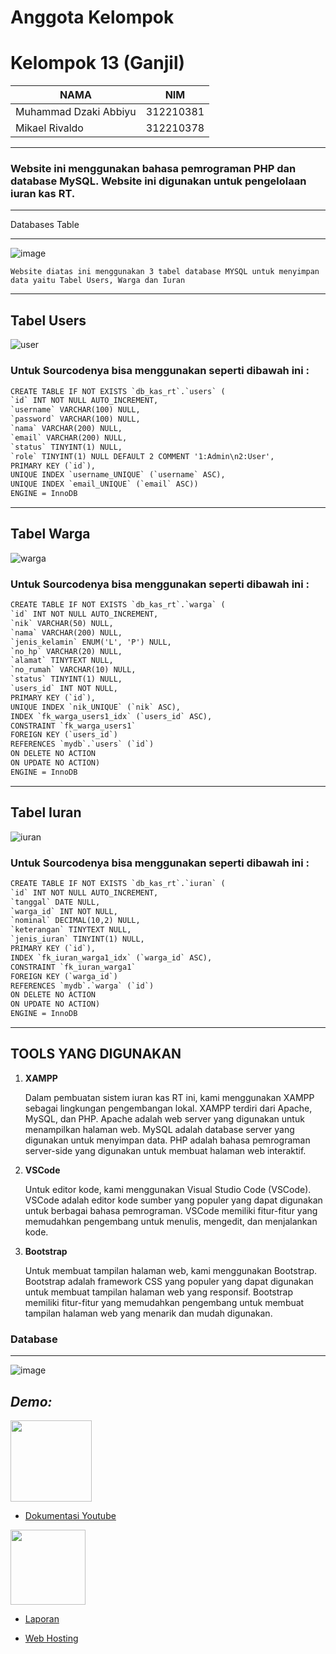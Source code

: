 # Anggota Kelompok

# Kelompok 13 (Ganjil) 

| NAMA  | NIM | 
| ------------- | ------------- | 
| Muhammad Dzaki Abbiyu | 312210381  |
| Mikael Rivaldo | 312210378 |

----
### Website ini menggunakan bahasa pemrograman PHP dan database MySQL. Website ini digunakan untuk pengelolaan iuran kas RT.

----

Databases Table

----

![image](https://github.com/MikaelRivaldo/Pengelolaan_Iuran_Kas_RT/assets/115770247/74d5e271-b02c-4553-941b-949af9f80114)

`Website diatas ini menggunakan 3 tabel database MYSQL untuk menyimpan data yaitu Tabel Users, Warga dan Iuran`

----

## Tabel Users

![user](https://github.com/MikaelRivaldo/Pengelolaan_Iuran_Kas_RT/assets/115770247/9a743b7c-1444-4861-a07c-60348255f8a3)

### Untuk Sourcodenya bisa menggunakan seperti dibawah ini :

```html
CREATE TABLE IF NOT EXISTS `db_kas_rt`.`users` (
`id` INT NOT NULL AUTO_INCREMENT,
`username` VARCHAR(100) NULL,
`password` VARCHAR(100) NULL,
`nama` VARCHAR(200) NULL,
`email` VARCHAR(200) NULL,
`status` TINYINT(1) NULL,
`role` TINYINT(1) NULL DEFAULT 2 COMMENT '1:Admin\n2:User',
PRIMARY KEY (`id`),
UNIQUE INDEX `username_UNIQUE` (`username` ASC),
UNIQUE INDEX `email_UNIQUE` (`email` ASC))
ENGINE = InnoDB
```
----

 ## Tabel Warga

![warga](https://github.com/MikaelRivaldo/Pengelolaan_Iuran_Kas_RT/assets/115770247/9b54b903-158f-404a-a598-1bbc3047441e)

### Untuk Sourcodenya bisa menggunakan seperti dibawah ini :

```html
CREATE TABLE IF NOT EXISTS `db_kas_rt`.`warga` (
`id` INT NOT NULL AUTO_INCREMENT,
`nik` VARCHAR(50) NULL,
`nama` VARCHAR(200) NULL,
`jenis_kelamin` ENUM('L', 'P') NULL,
`no_hp` VARCHAR(20) NULL,
`alamat` TINYTEXT NULL,
`no_rumah` VARCHAR(10) NULL,
`status` TINYINT(1) NULL,
`users_id` INT NOT NULL,
PRIMARY KEY (`id`),
UNIQUE INDEX `nik_UNIQUE` (`nik` ASC),
INDEX `fk_warga_users1_idx` (`users_id` ASC),
CONSTRAINT `fk_warga_users1`
FOREIGN KEY (`users_id`)
REFERENCES `mydb`.`users` (`id`)
ON DELETE NO ACTION
ON UPDATE NO ACTION)
ENGINE = InnoDB
```

---

## Tabel Iuran

![iuran](https://github.com/MikaelRivaldo/Pengelolaan_Iuran_Kas_RT/assets/115770247/7240f7d2-756b-46bc-ac69-0ed57c882a6e)

### Untuk Sourcodenya bisa menggunakan seperti dibawah ini :

```html
CREATE TABLE IF NOT EXISTS `db_kas_rt`.`iuran` (
`id` INT NOT NULL AUTO_INCREMENT,
`tanggal` DATE NULL,
`warga_id` INT NOT NULL,
`nominal` DECIMAL(10,2) NULL,
`keterangan` TINYTEXT NULL,
`jenis_iuran` TINYINT(1) NULL,
PRIMARY KEY (`id`),
INDEX `fk_iuran_warga1_idx` (`warga_id` ASC),
CONSTRAINT `fk_iuran_warga1`
FOREIGN KEY (`warga_id`)
REFERENCES `mydb`.`warga` (`id`)
ON DELETE NO ACTION
ON UPDATE NO ACTION)
ENGINE = InnoDB
```

---

## TOOLS YANG DIGUNAKAN

1. **XAMPP**

   Dalam pembuatan sistem iuran kas RT ini, kami menggunakan XAMPP sebagai lingkungan pengembangan lokal. XAMPP terdiri dari Apache, MySQL, dan PHP. Apache adalah web server yang digunakan untuk menampilkan halaman web. MySQL adalah database server yang digunakan untuk menyimpan data. PHP adalah bahasa pemrograman server-side yang digunakan untuk membuat halaman web interaktif.

2. **VSCode**

   Untuk editor kode, kami menggunakan Visual Studio Code (VSCode). VSCode adalah editor kode sumber yang populer yang dapat digunakan untuk berbagai bahasa pemrograman. VSCode memiliki fitur-fitur yang memudahkan pengembang untuk menulis, mengedit, dan menjalankan kode.

3. **Bootstrap**

   Untuk membuat tampilan halaman web, kami menggunakan Bootstrap. Bootstrap adalah framework CSS yang populer yang dapat digunakan untuk membuat tampilan halaman web yang responsif. Bootstrap memiliki fitur-fitur yang memudahkan pengembang untuk membuat tampilan halaman web yang menarik dan mudah digunakan.

### Database
----

![image](https://github.com/MikaelRivaldo/Pengelolaan_Iuran_Kas_RT/assets/115770247/d71ff985-5390-4b4c-88c9-e16328fb1ce2)


## **_Demo:_**

<img src=https://download.logo.wine/logo/YouTube/YouTube-Logo.wine.png width="130px">

- [Dokumentasi Youtube]()

<img src=https://res.cloudinary.com/practicaldev/image/fetch/s--ux15-5qy--/c_imagga_scale,f_auto,fl_progressive,h_1080,q_auto,w_1080/https://dev-to-uploads.s3.amazonaws.com/i/a12tj8n6facp0kt0xb0n.jpeg width="120px">

- [Laporan](https://drive.google.com/file/d/1YV1iuozh-MXM3i06TF9NUDLHI__pqfRH/view?usp=sharing)


- [Web Hosting]()
